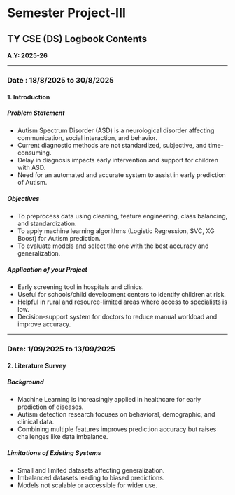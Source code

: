 # Semester Project-III
## TY CSE (DS) Logbook Contents 
**A.Y: 2025-26**

---

### Date : 18/8/2025 to 30/8/2025

#### 1. Introduction

##### Problem Statement
- Autism Spectrum Disorder (ASD) is a neurological disorder affecting communication, social interaction, and behavior.  
- Current diagnostic methods are not standardized, subjective, and time-consuming.  
- Delay in diagnosis impacts early intervention and support for children with ASD.  
- Need for an automated and accurate system to assist in early prediction of Autism.  

##### Objectives
- To preprocess data using cleaning, feature engineering, class balancing, and standardization.  
- To apply machine learning algorithms (Logistic Regression, SVC, XG Boost) for Autism prediction.  
- To evaluate models and select the one with the best accuracy and generalization.  

##### Application of your Project
- Early screening tool in hospitals and clinics.  
- Useful for schools/child development centers to identify children at risk.  
- Helpful in rural and resource-limited areas where access to specialists is low.  
- Decision-support system for doctors to reduce manual workload and improve accuracy.  

---

### Date: 1/09/2025 to 13/09/2025

#### 2. Literature Survey

##### Background
- Machine Learning is increasingly applied in healthcare for early prediction of diseases.  
- Autism detection research focuses on behavioral, demographic, and clinical data.  
- Combining multiple features improves prediction accuracy but raises challenges like data imbalance.  

##### Limitations of Existing Systems
- Small and limited datasets affecting generalization.  
- Imbalanced datasets leading to biased predictions.  
- Models not scalable or accessible for wider use.  
